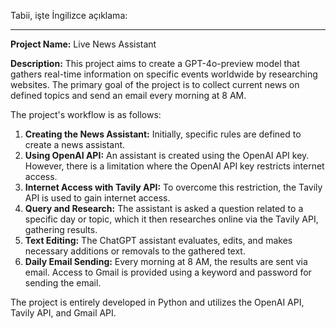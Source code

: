 <p>Tabii, işte İngilizce açıklama:</p>
<hr>
<p><strong>Project Name:</strong> Live News Assistant</p>
<p><strong>Description:</strong>
This project aims to create a GPT-4o-preview model that gathers real-time information on specific events worldwide by researching websites. The primary goal of the project is to collect current news on defined topics and send an email every morning at 8 AM.</p>
<p>The project&#39;s workflow is as follows:</p>
<ol>
<li><strong>Creating the News Assistant:</strong> Initially, specific rules are defined to create a news assistant.</li>
<li><strong>Using OpenAI API:</strong> An assistant is created using the OpenAI API key. However, there is a limitation where the OpenAI API key restricts internet access.</li>
<li><strong>Internet Access with Tavily API:</strong> To overcome this restriction, the Tavily API is used to gain internet access.</li>
<li><strong>Query and Research:</strong> The assistant is asked a question related to a specific day or topic, which it then researches online via the Tavily API, gathering results.</li>
<li><strong>Text Editing:</strong> The ChatGPT assistant evaluates, edits, and makes necessary additions or removals to the gathered text.</li>
<li><strong>Daily Email Sending:</strong> Every morning at 8 AM, the results are sent via email. Access to Gmail is provided using a keyword and password for sending the email.</li>
</ol>
<p>The project is entirely developed in Python and utilizes the OpenAI API, Tavily API, and Gmail API.</p>

